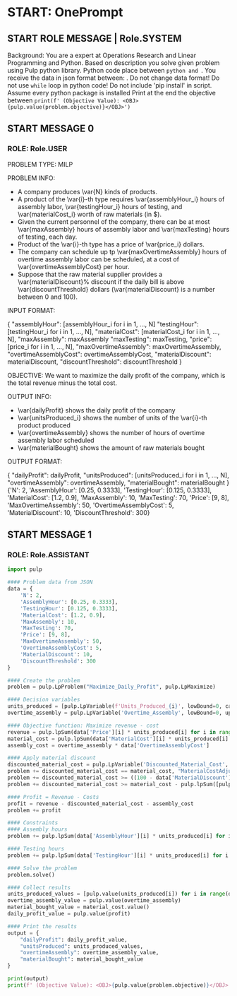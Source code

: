 # START: OnePrompt 
## START ROLE MESSAGE | Role.SYSTEM 
Background: You are a expert at Operations Research and Linear Programming and Python. Based on description you solve given problem using Pulp python library. Python code place between ```python and ```. You receive the data in json format between: <DATA></DATA>. Do not change data format! Do not use `while` loop in python code! Do not include 'pip install' in script. Assume every python package is installed Print at the end the objective between <OBJ></OBJ> `print(f' (Objective Value): <OBJ>{pulp.value(problem.objective)}</OBJ>')`  
## START MESSAGE 0 
### ROLE: Role.USER
<DESCRIPTION>
PROBLEM TYPE: MILP

PROBLEM INFO: 
- A company produces \var{N} kinds of products. 
- A product of the \var{i}-th type requires \var{assemblyHour_i} hours of assembly labor, \var{testingHour_i} hours of testing, and \var{materialCost_i} worth of raw materials (in $).
- Given the current personnel of the company, there can be at most \var{maxAssembly} hours of assembly labor and \var{maxTesting} hours of testing, each day.
- Product of the \var{i}-th type has a price of \var{price_i} dollars.
- The company can schedule up tp \var{maxOvertimeAssembly} hours of overtime assembly labor can be sched­uled, at a cost of \var{overtimeAssemblyCost} per hour.
- Suppose that the raw material supplier provides a \var{materialDiscount}% discount if the daily bill is above \var{discountThreshold} dollars (\var{materialDiscount} is a number between 0 and 100).

INPUT FORMAT: 

{
    "assemblyHour": [assemblyHour_i for i in 1, ..., N]
    "testingHour": [testingHour_i for i in 1, ..., N],
    "materialCost": [materialCost_i for i in 1, ..., N],
    "maxAssembly": maxAssembly
    "maxTesting": maxTesting,
    "price": [price_i for i in 1, ..., N],
    "maxOvertimeAssembly": maxOvertimeAssembly,
    "overtimeAssemblyCost": overtimeAssemblyCost,
    "materialDiscount": materialDiscount,
    "discountThreshold": discountThreshold
}

OBJECTIVE: We want to maximize the daily profit of the company, which is the total revenue minus the total cost.

OUTPUT INFO: 

- \var{dailyProfit} shows the daily profit of the company 
- \var{unitsProduced_i} shows the number of units of the \var{i}-th product produced
- \var{overtimeAssembly} shows the number of hours of overtime assembly labor scheduled
- \var{materialBought} shows the amount of raw materials bought

OUTPUT FORMAT:

{
    "dailyProfit": dailyProfit,
    "unitsProduced": [unitsProduced_i for i in 1, ..., N],
    "overtimeAssembly": overtimeAssembly,
    "materialBought": materialBought
}
</DESCRIPTION>
<DATA>
{'N': 2, 'AssemblyHour': [0.25, 0.3333], 'TestingHour': [0.125, 0.3333], 'MaterialCost': [1.2, 0.9], 'MaxAssembly': 10, 'MaxTesting': 70, 'Price': [9, 8], 'MaxOvertimeAssembly': 50, 'OvertimeAssemblyCost': 5, 'MaterialDiscount': 10, 'DiscountThreshold': 300}</DATA>


## START MESSAGE 1 
### ROLE: Role.ASSISTANT
```python
import pulp

#### Problem data from JSON
data = {
    'N': 2,
    'AssemblyHour': [0.25, 0.3333],
    'TestingHour': [0.125, 0.3333],
    'MaterialCost': [1.2, 0.9],
    'MaxAssembly': 10,
    'MaxTesting': 70,
    'Price': [9, 8],
    'MaxOvertimeAssembly': 50,
    'OvertimeAssemblyCost': 5,
    'MaterialDiscount': 10,
    'DiscountThreshold': 300
}

#### Create the problem
problem = pulp.LpProblem("Maximize_Daily_Profit", pulp.LpMaximize)

#### Decision variables
units_produced = [pulp.LpVariable(f'Units_Produced_{i}', lowBound=0, cat='Continuous') for i in range(data['N'])]
overtime_assembly = pulp.LpVariable('Overtime_Assembly', lowBound=0, upBound=data['MaxOvertimeAssembly'], cat='Continuous')

#### Objective function: Maximize revenue - cost
revenue = pulp.lpSum(data['Price'][i] * units_produced[i] for i in range(data['N']))
material_cost = pulp.lpSum(data['MaterialCost'][i] * units_produced[i] for i in range(data['N']))
assembly_cost = overtime_assembly * data['OvertimeAssemblyCost']

#### Apply material discount
discounted_material_cost = pulp.LpVariable('Discounted_Material_Cost', lowBound=0, cat='Continuous')
problem += discounted_material_cost == material_cost, "MaterialCostAdjustment"
problem += discounted_material_cost >= ((100 - data['MaterialDiscount']) / 100) * material_cost, "MaterialDiscountCondition"
problem += discounted_material_cost >= material_cost - pulp.lpSum([pulp.lpSum(data['MaterialCost'][i] * units_produced[i] for i in range(data['N'])) * data['MaterialDiscount'] / 100]), "DiscountThresholdCondition" 

#### Profit = Revenue - Costs
profit = revenue - discounted_material_cost - assembly_cost
problem += profit

#### Constraints
#### Assembly hours
problem += pulp.lpSum(data['AssemblyHour'][i] * units_produced[i] for i in range(data['N'])) <= data['MaxAssembly'] + overtime_assembly, "MaxAssembly"

#### Testing hours
problem += pulp.lpSum(data['TestingHour'][i] * units_produced[i] for i in range(data['N'])) <= data['MaxTesting'], "MaxTesting"

#### Solve the problem
problem.solve()

#### Collect results
units_produced_values = [pulp.value(units_produced[i]) for i in range(data['N'])]
overtime_assembly_value = pulp.value(overtime_assembly)
material_bought_value = material_cost.value()
daily_profit_value = pulp.value(profit)

#### Print the results
output = {
    "dailyProfit": daily_profit_value,
    "unitsProduced": units_produced_values,
    "overtimeAssembly": overtime_assembly_value,
    "materialBought": material_bought_value
}

print(output)
print(f' (Objective Value): <OBJ>{pulp.value(problem.objective)}</OBJ>')
```

